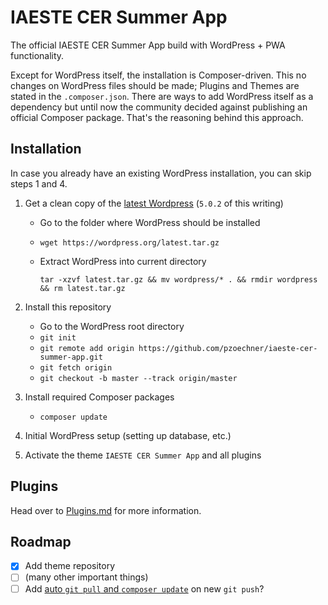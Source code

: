 # IAESTE CER Summer App
The official IAESTE CER Summer App build with WordPress + PWA functionality.

Except for WordPress itself, the installation is Composer-driven. This no changes on WordPress files should be made; Plugins and Themes are stated in the `.composer.json`.
There are ways to add WordPress itself as a dependency but until now the community decided against publishing an official Composer package. That's the reasoning behind this approach. 

## Installation
In case you already have an existing WordPress installation, you can skip steps 1 and 4.

1. Get a clean copy of the [latest Wordpress](https://codex.wordpress.org/Installing_WordPress) (`5.0.2` of this writing)
    * Go to the folder where WordPress should be installed
    * `wget https://wordpress.org/latest.tar.gz`
    * Extract WordPress into current directory
    
      `tar -xzvf latest.tar.gz && mv wordpress/* . && rmdir wordpress && rm latest.tar.gz`

2. Install this repository
    * Go to the WordPress root directory
    * `git init`
    * `git remote add origin https://github.com/pzoechner/iaeste-cer-summer-app.git`
    * `git fetch origin`
    * `git checkout -b master --track origin/master`

3. Install required Composer packages
    * `composer update`

4. Initial WordPress setup (setting up database, etc.)
5. Activate the theme `IAESTE CER Summer App` and all plugins

## Plugins
Head over to [Plugins.md](PLUGINS.md) for more information.

## Roadmap

- [x] Add theme repository
- [ ] (many other important things)
- [ ] Add [auto `git pull` and `composer update`](https://gist.github.com/noelboss/3fe13927025b89757f8fb12e9066f2fa) on new `git push`?
